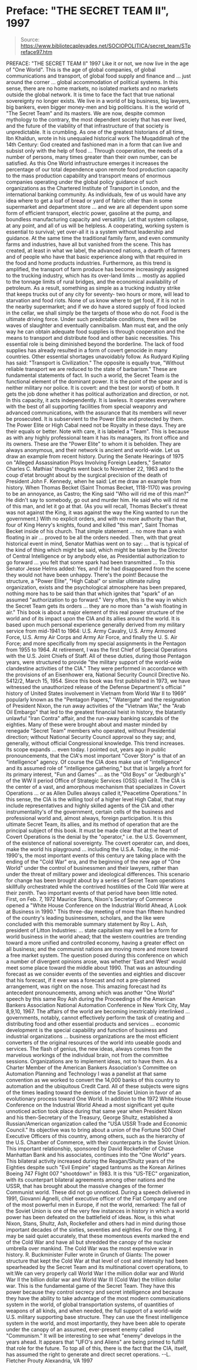 # Preface: "THE SECRET TEAM II", 1997

> Source: https://www.bibliotecapleyades.net/SOCIOPOLITICA/secret_team/STpreface97.htm

PREFACE: "THE SECRET TEAM II" 1997 Like it or not, we now live in the age of "One World". This is the age of global companies, of global communications and transport, of global food supply and finance and ... just around the corner ... global accommodation of political systems. In this sense, there are no home markets, no isolated markets and no markets outside the global network.
It is time to face the fact that true national sovereignty no longer exists. We live in a world of big business, big lawyers, big bankers, even bigger money-men and big politicians. It is the world of "The Secret Team" and its masters. We are now, despite common mythology to the contrary, the most dependent society that has ever lived, and the future of the viability of that infrastructure of that society is unpredictable. It is crumbling.
As one of the greatest historians of all time, Ibn Khaldun, wrote in his unequaled historical work The Muqaddimah of the 14th Century:
God created and fashioned man in a form that can live and subsist only with the help of food ... Through cooperation, the needs of a number of persons, many times greater than their own number, can be satisfied.
As this One World infrastructure emerges it increases the percentage of our total dependence upon remote food production capacity to the mass production capability and transport means of enormous companies operating under the global policy guidance of such organizations as the Chartered Institute of Transport in London, and the international banking community. As individuals, few of us would have any idea where to get a loaf of bread or yard of fabric other than in some supermarket and department store ... and we are all dependent upon some form of efficient transport, electric power, gasoline at the pump, and boundless manufacturing capacity and versatility. Let that system collapse, at any point, and all of us will be helpless. A cooperating, working system is essential to survival; yet over-all it is a system without leadership and guidance.
At the same time the traditional family farm, and even community farms and industries, have all but vanished from the scene. This has created, at least in what we label, the advanced nations, a dearth of farmers and of people who have that basic experience along with that required in the food and home products industries. Furthermore, as this trend is amplified, the transport of farm produce has become increasingly assigned to the trucking industry, which has its over-land limits ... mostly as applied to the tonnage limits of rural bridges, and the economical availability of petroleum.
As a result, something as simple as a trucking industry strike that keeps trucks out of any city for seventy- two hours or more, will lead to starvation and food riots. None of us know where to get food, if it is not in the nearby supermarket; and if we do have a stored supply of food locked in the cellar, we shall simply be the targets of those who do not. Food is the ultimate driving force. Under such predictable conditions, there will be waves of slaughter and eventually cannibalism. Man must eat, and the only way he can obtain adequate food supplies is through cooperation and the means to transport and distribute food and other basic necessities. This essential role is being diminished beyond the borderline. The lack of food supplies has already resulted in a form of covert genocide in many countries. Other essential shortages unavoidably follow.
As Rudyard Kipling has said: "Transport is Civilization." The opposite is equally true, "Without reliable transport we are reduced to the state of barbarism."
These are fundamental statements of fact. In such a world, the Secret Team is the functional element of the dominant power. It is the point of the spear and is neither military nor police. It is covert: and the best (or worst) of both. It gets the job done whether it has political authorization and direction, or not. In this capacity, it acts independently. It is lawless. It operates everywhere with the best of all supporting facilities from special weaponry and advanced communications, with the assurance that its members will never be prosecuted. It is subservient to the Power Elite and protected by them. The Power Elite or High Cabal need not be Royalty in these days. They are their equals or better.
Note with care, it is labeled a "Team". This is because as with any highly professional team it has its managers, its front office and its owners. These are the "Power Elite" to whom it is beholden. They are always anonymous, and their network is ancient and world-wide. Let us draw an example from recent history.
During the Senate Hearings of 1975 on "Alleged Assassination Ploys Involving Foreign Leaders," Senator Charles C. Mathias' thoughts went back to November 22, 1963 and to the coup d'etat brought about by the surgical precision of the death of President John F. Kennedy, when he said:
Let me draw an example from history. When Thomas Becket (Saint Thomas Becket, 1118-1170) was proving to be an annoyance, as Castro; the King said "Who will rid me of this man?" He didn't say to somebody, go out and murder him. He said who will rid me of this man, and let it go at that. (As you will recall, Thomas Becket's threat was not against the King, it was against the way the King wanted to run the government.)
With no explicit orders, and with no more authority than that, four of King Henry's knights, found and killed "this man", Saint Thomas Becket inside of his church. That simple statement ... no more than a wish floating in air ... proved to be all the orders needed.
Then, with that great historical event in mind, Senator Mathias went on to say:
... that is typical of the kind of thing which might be said, which might be taken by the Director of Central Intelligence or by anybody else, as Presidential authorization to go forward ... you felt that some spark had been transmitted ...
To this Senator Jesse Helms added:
Yes, and if he had disappeared from the scene they would not have been unhappy.
There's the point! Because the structure, a "Power Elite", "High Cabal" or similar ultimate ruling organization, exists and the psychological atmosphere has been prepared, nothing more has to be said than that which ignites that "spark" of an assumed "authorization to go forward." Very often, this is the way in which the Secret Team gets its orders ... they are no more than "a wish floating in air."
This book is about a major element of this real power structure of the world and of its impact upon the CIA and its allies around the world. It is based upon much personal experience generally derived from my military service from mid-1941 to 1964: U.S. Army Cavalry, U.S. Army Armored Force, U.S. Army Air Corps and Army Air Force, and finally the U. S. Air Force; and more specifically from my special assignments in the Pentagon from 1955 to 1964. At retirement, I was the first Chief of Special Operations with the U.S. Joint Chiefs of Staff. All of these duties, during those Pentagon years, were structured to provide "the military support of the world-wide clandestine activities of the CIA." They were performed in accordance with the provisions of an Eisenhower era, National Security Council Directive No. 5412/2, March 15, 1954.
Since this book was first published in 1973, we have witnessed the unauthorized release of the Defense Department's official " history of United States involvement in Vietnam from World War II to 1969" popularly known as the "Pentagon Papers," "Watergate" and the resignation of President Nixon, the run away activities of the "Vietnam War," the "Arab Oil Embargo" that led to the greatest financial heist in history, the blatantly unlawful "Iran Contra" affair, and the run-away banking scandals of the eighties. Many of these were brought about and master minded by renegade "Secret Team" members who operated, without Presidential direction; without National Security Council approval so they say; and, generally, without official Congressional knowledge. This trend increases. Its scope expands ... even today.
I pointed out, years ago in public pronouncements, that the ClA's most important "Cover Story" is that of an "intelligence" agency. Of course the CIA does make use of "intelligence" and its assumed role of "intelligence gathering," but that is largely a front for its primary interest, "Fun and Games" ... as the "Old Boys" or "Jedburgh's" of the WW II period Office of Strategic Services (OSS) called it.
The CIA is the center of a vast, and amorphous mechanism that specializes in Covert Operations ... or as Allen Dulles always called it,"Peacetime Operations." In this sense, the CIA is the willing tool of a higher level High Cabal, that may include representatives and highly skilled agents of the CIA and other instrumentality's of the government, certain cells of the business and professional world and, almost always, foreign participation. It is this ultimate Secret Team, its allies, and its method of operation that are the principal subject of this book.
It must be made clear that at the heart of Covert Operations is the denial by the "operator," i.e. the U.S. Government, of the existence of national sovereignty. The covert operator can, and does, make the world his playground ... including the U.S.A.
Today, in the mid-1990's, the most important events of this century are taking place with the ending of the "Cold War" era, and the beginning of the new age of "One World" under the control of businessmen and their lawyers, rather than under the threat of military power and ideological differences. This scenario for change has been brought about by a series of Secret Team operations skillfully orchestrated while the contrived hostilities of the Cold War were at their zenith.
Two important events of that period have been little noted. First, on Feb. 7, 1972 Maurice Stans, Nixon's Secretary of Commerce opened a "White House Conference on the Industrial World Ahead, A Look at Business in 1990." This three-day meeting of more than fifteen hundred of the country's leading businessmen, scholars, and the like were concluded with this memorable summary statement by Roy L. Ash, president of Litton Industries:
... state capitalism may well be a form for world business in the world ahead; that the western countries are trending toward a more unified and controlled economy, having a greater effect on all business; and the communist nations are moving more and more toward a free market system. The question posed during this conference on which a number of divergent opinions arose, was whether 'East and West' would meet some place toward the middle about 1990.
That was an astounding forecast as we consider events of the seventies and eighties and discover that his forecast, if it ever was a forecast and not a pre-planned arrangement, was right on the nose.
This amazing forecast had its antecedent pronouncements, among which was another "One World" speech by this same Roy Ash during the Proceedings of the American Bankers Association National Automation Conference in New York City, May 8,9,10, 1967.
The affairs of the world are becoming inextricably interlinked ... governments, notably, cannot effectively perform the task of creating and distributing food and other essential products and services ... economic development is the special capability and function of business and industrial organizations ... business organizations are the most efficient converters of the original resources of the world into useable goods and services.
The flash of genius, the new ideas, always comes from the marvelous workings of the individual brain, not from the committee sessions. Organizations are to implement ideas, not to have them.
As a Charter Member of the American Bankers Association's Committee on Automation Planning and Technology I was a panelist at that same convention as we worked to convert the 14,000 banks of this country to automation and the ubiquitous Credit Card. All of these subjects were signs of the times leading toward the demise of the Soviet Union in favor of an evolutionary process toward One World.
In addition to the 1972 White House Conference on the Industrial World Ahead a most significant yet quite unnoticed action took place during that same year when President Nixon and his then-Secretary of the Treasury, George Shultz, established a Russian/American organization called the "USA USSR Trade and Economic Council." Its objective was to bring about a union of the Fortune 500 Chief Executive Officers of this country, among others, such as the hierarchy of the U.S. Chamber of Commerce, with their counterparts in the Soviet Union. This important relationship, sponsored by David Rockefeller of Chase Manhattan Bank and his associates, continues into the "One World" years.
This bilateral activity increased during the Reagan/Shultz years of the Eighties despite such "Evil Empire" staged tantrums as the Korean Airlines Boeing 747 Flight 007 "shootdown" in 1983.
It is this "US-TEC" organization, with its counterpart bilateral agreements among other nations and the USSR, that has brought about the massive changes of the former Communist world. These did not go unnoticed. During a speech delivered in 1991, Giovanni Agnelli, chief executive officer of the Fiat Company and one of the most powerful men in Europe, if not the world, remarked:
The fall of the Soviet Union is one of the very few instances in history in which a world power has been defeated on the battlefield of ideas.
Now, is this what Nixon, Stans, Shultz, Ash, Rockefeller and others had in mind during those important decades of the sixties, seventies and eighties. For one thing, it may be said quiet accurately, that these momentous events marked the end of the Cold War and have all but shredded the canopy of the nuclear umbrella over mankind.
The Cold War was the most expensive war in history. R. Buckminister Fuller wrote in Grunch of Giants:
The power structure that kept the Cold War at that level of cost and intensity had been spearheaded by the Secret Team and its multinational covert operations, to wit:We can very properly call World War I the million dollar war and World War II the billion dollar war and World War III (Cold War) the trillion dollar war.
This is the fundamental game of the Secret Team. They have this power because they control secrecy and secret intelligence and because they have the ability to take advantage of the most modern communications system in the world, of global transportation systems, of quantities of weapons of all kinds, and when needed, the full support of a world-wide U.S. military supporting base structure. They can use the finest intelligence system in the world, and most importantly, they have been able to operate under the canopy of an assumed, ever-present enemy called "Communism." It will be interesting to see what "enemy" develops in the years ahead. It appears that "UFO's and Aliens" are being primed to fulfill that role for the future. To top all of this, there is the fact that the CIA, itself, has assumed the right to generate and direct secret operations.
--L. Fletcher Prouty
Alexandria, VA 1997
